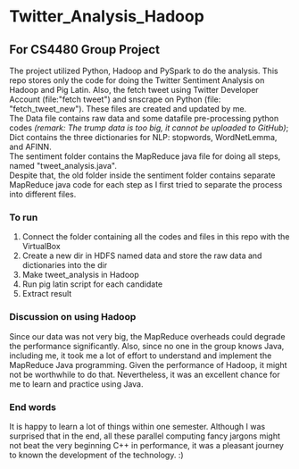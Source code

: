# Twitter_Analysis_Hadoop
## For CS4480 Group Project
The project utilized Python, Hadoop and PySpark to do the analysis. This repo stores only the code for doing the Twitter Sentiment Analysis on Hadoop and Pig Latin.  Also, the fetch tweet using Twitter Developer Account (file:"fetch tweet") and snscrape on Python (file: "fetch_tweet_new"). These files are created and updated by me. <br>
The Data file contains raw data and some datafile pre-processing python codes *(remark: The trump data is too big, it cannot be uploaded to GitHub)*; Dict contains the three dictionaries for NLP: stopwords, WordNetLemma, and AFINN. <br>
The sentiment folder contains the MapReduce java file for doing all steps, named "tweet_analysis.java". <br>
Despite that, the old folder inside the sentiment folder contains separate MapReduce java code for each step as I first tried to separate the process into different files. <br>

### To run
<ol>
  <li>Connect the folder containing all the codes and files in this repo with the VirtualBox</li>
  <li>Create a new dir in HDFS named data and store the raw data and dictionaries into the dir</li>
  <li>Make tweet_analysis in Hadoop</li>
  <li>Run pig latin script for each candidate</li>
  <li>Extract result</li>
</ol>

### Discussion on using Hadoop
Since our data was not very big, the MapReduce overheads could degrade the performance significantly. Also, since no one in the group knows Java, including me, it took me a lot of effort to understand and implement the MapReduce Java programming. Given the performance of Hadoop, it might not be worthwhile to do that. Nevertheless, it was an excellent chance for me to learn and practice using Java.<br> 

### End words
It is happy to learn a lot of things within one semester. Although I was surprised that in the end, all these parallel computing fancy jargons might not beat the very beginning C++ in performance, it was a pleasant journey to known the development of the technology. :)
